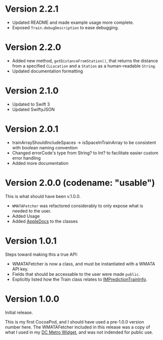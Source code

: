 # Version 2.2.1
* Updated README and made example usage more complete.
* Exposed `Train.debugDescription` to ease debugging.

# Version 2.2.0
* Added new method, `getDistanceFromStation()`, that returns the distance from a specified `CLLocation` and a `Station` as a human-readable `String`.
* Updated documentation formatting

# Version 2.1.0
* Updated to Swift 3
* Updated SwiftyJSON

# Version 2.0.1
* trainArrayShouldIncludeSpaces -> isSpaceInTrainArray to be consistent with boolean naming convention
* Changed errorCode's type from String? to Int? to facilitate easier custom error handling
* Added more documentation

# Version 2.0.0 (codename: "usable") 
This is what should have been v.1.0.0.

* `WMATAFetcher` was refactored considerably to only expose what is needed to the user.
* Added Usage
* Added [AppleDocs](http://nshipster.com/documentation/) to the classes

# Version 1.0.1
Steps toward making this a true API:
* WMATAFetcher is now a class, and must be instantiated with a WMATA API key.
* Fields that should be accessable to the user were made `public`.
* Explicitly listed how the Train class relates to [IMPredictionTrainInfo](https://developer.wmata.com/docs/services/547636a6f9182302184cda78/operations/547636a6f918230da855363f/console#AIMPredictionTrainInfo).

# Version 1.0.0
Initial release.

This is my first CocoaPod, and I should have used a pre-1.0.0 version number here.  The WMATAFetcher included in this release was a copy of what I used in my [DC Metro Widget](https://github.com/clrung/DCMetroWidget), and was not indended for public use.
